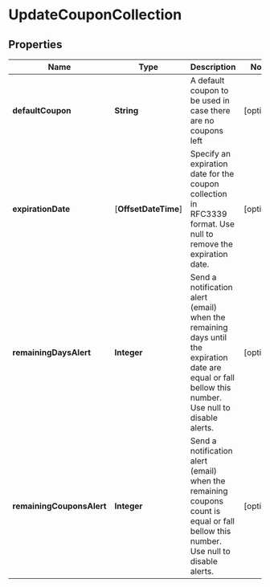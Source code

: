 
# UpdateCouponCollection

## Properties
Name | Type | Description | Notes
------------ | ------------- | ------------- | -------------
**defaultCoupon** | **String** | A default coupon to be used in case there are no coupons left |  [optional]
**expirationDate** | [**OffsetDateTime**] | Specify an expiration date for the coupon collection in RFC3339 format. Use null to remove the expiration date. |  [optional]
**remainingDaysAlert** | **Integer** | Send a notification alert (email) when the remaining days until the expiration date are equal or fall bellow this number. Use null to disable alerts. |  [optional]
**remainingCouponsAlert** | **Integer** | Send a notification alert (email) when the remaining coupons count is equal or fall bellow this number. Use null to disable alerts. |  [optional]



